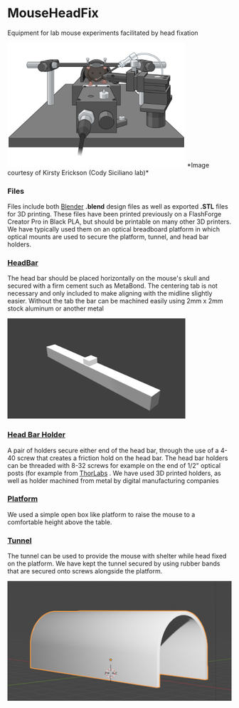 # MouseHeadFix
Equipment for lab mouse experiments facilitated by head fixation  

<img src="Images/MouseHeadFix.png" alt="Illustration of head-fixed mouse" width="400" />
*Image courtesy of Kirsty Erickson (Cody Siciliano lab)*

### Files
Files include both [Blender](https://www.blender.org/) **.blend** design files as well as exported **.STL** files for 3D printing. These files have been printed previously on a FlashForge Creator Pro in Black PLA, but should be printable on many other 3D printers. We have typically used them on an optical breadboard platform in which optical mounts are used to secure the platform, tunnel, and head bar holders.

### [HeadBar](HeadBar/)
The head bar should be placed horizontally on the mouse's skull and secured with a firm cement such as MetaBond. The centering tab is not necessary and only included to make aligning with the midline slightly easier. Without the tab the bar can be machined easily using 2mm x 2mm stock aluminum or another metal  

<img src="HeadBar/HeadBar.png" alt="Head bar" width="400" />

### [Head Bar Holder](HeadBarHolder/)
A pair of holders secure either end of the head bar, through the use of a 4-40 screw that creates a friction hold on the head bar. The head bar holders can be threaded with 8-32 screws for example on the end of 1/2" optical posts (for example from [ThorLabs](https://www.thorlabs.com/newgrouppage9.cfm?objectgroup_id=1266) . We have used 3D printed holders, as well as holder machined from metal by digital manufacturing companies  

### [Platform](MousePlatform/)
We used a simple open box like platform to raise the mouse to a comfortable height above the table.  

### [Tunnel](MouseTunnel/)
The tunnel can be used to provide the mouse with shelter while head fixed on the platform.  We have kept the tunnel secured by using rubber bands  that are secured onto screws alongside the platform.

<img src="MouseTunnel/MouseTunnel.png" alt="Head bar" width="600" />
